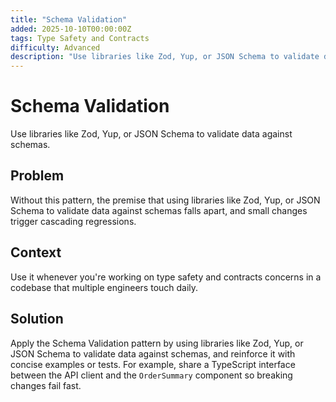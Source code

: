 ```yaml
---
title: "Schema Validation"
added: 2025-10-10T00:00:00Z
tags: Type Safety and Contracts
difficulty: Advanced
description: "Use libraries like Zod, Yup, or JSON Schema to validate data against schemas."
---
```

# Schema Validation

Use libraries like Zod, Yup, or JSON Schema to validate data against schemas.

## Problem

Without this pattern, the premise that using libraries like Zod, Yup, or JSON Schema to validate data against schemas falls apart, and small changes trigger cascading regressions.

## Context

Use it whenever you're working on type safety and contracts concerns in a codebase that multiple engineers touch daily.

## Solution

Apply the Schema Validation pattern by using libraries like Zod, Yup, or JSON Schema to validate data against schemas, and reinforce it with concise examples or tests. For example, share a TypeScript interface between the API client and the `OrderSummary` component so breaking changes fail fast.
